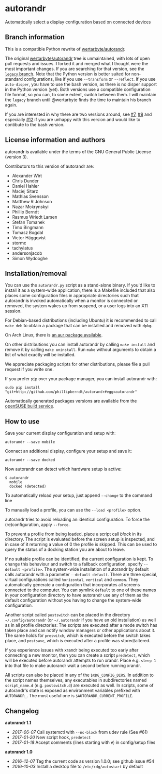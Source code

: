 # autorandr 
Automatically select a display configuration based on connected devices

## Branch information

This is a compatible Python rewrite of
[wertarbyte/autorandr](https://github.com/wertarbyte/autorandr).

The original [wertarbyte/autorandr](https://github.com/wertarbyte/autorandr)
tree is unmaintained, with lots of open pull requests and issues. I forked it
and merged what I thought were the most important changes. If you are searching
for that version, see the [`legacy` branch](https://github.com/phillipberndt/autorandr/tree/legacy).
Note that the Python version is better suited for non-standard configurations,
like if you use `--transform` or `--reflect`. If you use `auto-disper`, you
have to use the bash version, as there is no disper support in the Python
version (yet). Both versions use a compatible configuration file format, so
you can, to some extent, switch between them.  I will maintain the `legacy`
branch until @wertarbyte finds the time to maintain his branch again.

If you are interested in why there are two versions around, see
[#7](https://github.com/phillipberndt/autorandr/issues/7),
[#8](https://github.com/phillipberndt/autorandr/issues/8) and
especially
[#12](https://github.com/phillipberndt/autorandr/issues/12)
if you are unhappy with this version and would like to contibute to the bash
version.

## License information and authors

autorandr is available under the terms of the GNU General Public License
(version 3).

Contributors to this version of autorandr are:

* Alexander Wirt
* Chris Dunder
* Daniel Hahler
* Maciej Sitarz
* Mathias Svensson
* Matthew R Johnson
* Nazar Mokrynskyi
* Phillip Berndt
* Rasmus Wriedt Larsen
* Stefan Tomanek
* Timo Bingmann
* Tomasz Bogdal
* Victor Häggqvist
* stormc
* tachylatus
* andersonjacob
* Simon Wydooghe

## Installation/removal
You can use the `autorandr.py` script as a stand-alone binary. If you'd like to
install it as a system-wide application, there is a Makefile included that also
places some configuration files in appropriate directories such that autorandr
is invoked automatically when a monitor is connected or removed, the system
wakes up from suspend, or a user logs into an X11 session.

For Debian-based distributions (including Ubuntu) it is recommended to call
`make deb` to obtain a package that can be installed and removed with `dpkg`.

On Arch Linux, there is [an aur package
available](https://aur.archlinux.org/packages/autorandr-git/).

On other distributions you can install autorandr by calling `make install` and
remove it by calling `make uninstall`. Run `make` without arguments to obtain a
list of what exactly will be installed.

We appreciate packaging scripts for other distributions, please file a pull
request if you write one.

If you prefer `pip` over your package manager, you can install autorandr with:

    sudo pip install "git+http://github.com/phillipberndt/autorandr#egg=autorandr"

Automatically generated packages versions are available from the
[openSUSE build service](https://build.opensuse.org/package/show/home:phillipberndt/autorandr).

## How to use

Save your current display configuration and setup with:

    autorandr --save mobile

Connect an additional display, configure your setup and save it:

    autorandr --save docked

Now autorandr can detect which hardware setup is active:

    $ autorandr
      mobile
      docked (detected)

To automatically reload your setup, just append `--change` to the command line

To manually load a profile, you can use the `--load <profile>` option.

autorandr tries to avoid reloading an identical configuration. To force the
(re)configuration, apply `--force`.

To prevent a profile from being loaded, place a script call _block_ in its
directory. The script is evaluated before the screen setup is inspected, and
in case of it returning a value of 0 the profile is skipped. This can be used
to query the status of a docking station you are about to leave.

If no suitable profile can be identified, the current configuration is kept.
To change this behaviour and switch to a fallback configuration, specify
`--default <profile>`. The system-wide installation of autorandr by default
calls autorandr with a parameter `--default default`. There are three special,
virtual configurations called `horizontal`, `vertical` and `common`. They
automatically generate a configuration that incorporates all screens
connected to the computer. You can symlink `default` to one of these
names in your configuration directory to have autorandr use any of them
as the default configuration without you having to change the system-wide
configuration.

Another script called `postswitch` can be placed in the directory
`~/.config/autorandr` (or `~/.autorandr` if you have an old installation) as
well as in all profile directories: The scripts are executed after a mode
switch has taken place and can notify window managers or other applications
about it. The same holds for `preswitch`, which is executed before the switch
takes place, and `postsave`, which is executed after a profile was
stored/altered.

If you experience issues with xrandr being executed too early after connecting
a new monitor, then you can create a script `predetect`, which will be executed
before autorandr attempts to run xrandr. Place e.g. `sleep 1` into that file
to make autorandr wait a second before running xrandr.

All scripts can also be placed in any of the `$XDG_CONFIG_DIRS`. In addition to
the script names themselves, any executables in subdirectories named
`script_name.d` (e.g. `postswitch.d`) are executed as well. In scripts, some of
autorandr's state is exposed as environment variables prefixed with `AUTORANDR_`.
The most useful one is `$AUTORANDR_CURRENT_PROFILE`.

## Changelog

**autorandr 1.1**

* *2017-06-07* Call systemctl with `--no-block` from udev rule (See #61)
* *2017-01-20* New script hook, `predetect`
* *2017-01-18* Accept comments (lines starting with `#`) in config/setup files

**autorandr 1.0**

* *2016-12-07* Tag the current code as version 1.0.0; see github issue #54
* *2016-10-03* Install a desktop file to `/etc/xdg/autostart` by default
